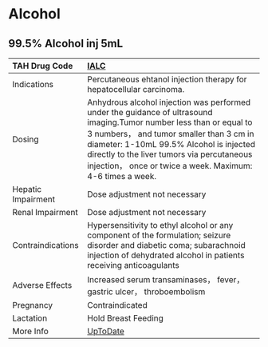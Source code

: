# Alcohol

## 99.5% Alcohol inj 5mL

| TAH Drug Code      | [IALC](https://www.tahsda.org.tw/drugs/hissearch.php?drug_code=IALC)                                                                                                                                                                                                                                                   |
|:-------------------|:-----------------------------------------------------------------------------------------------------------------------------------------------------------------------------------------------------------------------------------------------------------------------------------------------------------------------|
| Indications        | Percutaneous ehtanol injection therapy for hepatocellular carcinoma.                                                                                                                                                                                                                                                   |
| Dosing             | Anhydrous alcohol injection was performed under the guidance of ultrasound imaging.Tumor number less than or equal to 3 numbers， and tumor smaller than 3 cm in diameter: 1-10mL 99.5% Alcohol is injected directly to the liver tumors via percutaneous injection， once or twice a week. Maximum: 4-6 times a week. |
| Hepatic Impairment | Dose adjustment not necessary                                                                                                                                                                                                                                                                                          |
| Renal Impairment   | Dose adjustment not necessary                                                                                                                                                                                                                                                                                          |
| Contraindications  | Hypersensitivity to ethyl alcohol or any component of the formulation; seizure disorder and diabetic coma; subarachnoid injection of dehydrated alcohol in patients receiving anticoagulants                                                                                                                           |
| Adverse Effects    | Increased serum transaminases， fever， gastric ulcer， throboembolism                                                                                                                                                                                                                                                 |
| Pregnancy          | Contraindicated                                                                                                                                                                                                                                                                                                        |
| Lactation          | Hold Breast Feeding                                                                                                                                                                                                                                                                                                    |
| More Info          | [UpToDate](https://www.uptodate.com/contents/alcohol-drug-information)                                                                                                                                                                                                                                                 |

